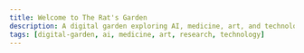 ```yaml
---
title: Welcome to The Rat's Garden
description: A digital garden exploring AI, medicine, art, and technology through the lens of research and creativity.
tags: [digital-garden, ai, medicine, art, research, technology]
---
```


<!-- Graph links - invisible but parsed by Quartz -->
<div style="font-size: 0px; color: transparent; height: 0; overflow: hidden;">

[[index]]
[[tools/index]]
[[tools/AI Semantic Links]]
[[research/index]]
[[research/ScribeAI-Clinical-Documentation]]
[[research/Publications]]
[[research/PhD]]
[[projects/index]]
[[projects/Build Birmingham]]
[[garden/sanitization-system]]
[[garden/index]]
[[garden/ai-features-showcase]]
[[drafts/WatchGuard-Waiting-Room-Intelligence]]
[[drafts/MediSight-Clinical-Intelligence-Platform]]
[[docs/ai-features-documentation]]
[[demos/medical-citations-test]]
[[demos/ai-interactive-demos]]
[[blog/privacy-focused-analytics-implementation]]
[[blog/nvidia-computer-vision-projects]]
[[blog/clinical-note-templates-digital-implementation]]
[[blog/ai-features-showcase]]
[[art/index]]
[[art/Ritual - Essential Grimoire]]
[[art/My Art]]

</div>

